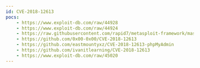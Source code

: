 ```yaml
---
id: CVE-2018-12613
pocs:
    - https://www.exploit-db.com/raw/44928
    - https://www.exploit-db.com/raw/44924
    - https://raw.githubusercontent.com/rapid7/metasploit-framework/master/modules/exploits/multi/http/phpmyadmin_lfi_rce.rb
    - https://github.com/0x00-0x00/CVE-2018-12613
    - https://github.com/eastmountyxz/CVE-2018-12613-phpMyAdmin
    - https://github.com/ivanitlearning/CVE-2018-12613
    - https://www.exploit-db.com/raw/45020
---
```

